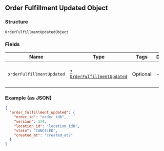 ## Order Fulfillment Updated Object

### Structure

`OrderFulfillmentUpdatedObject`

### Fields

| Name | Type | Tags | Description | Getter | Setter |
|  --- | --- | --- | --- | --- | --- |
| `orderFulfillmentUpdated` | [`?OrderFulfillmentUpdated`](/doc/models/order-fulfillment-updated.md) | Optional | - | getOrderFulfillmentUpdated(): ?OrderFulfillmentUpdated | setOrderFulfillmentUpdated(?OrderFulfillmentUpdated orderFulfillmentUpdated): void |

### Example (as JSON)

```json
{
  "order_fulfillment_updated": {
    "order_id": "order_id8",
    "version": 174,
    "location_id": "location_id8",
    "state": "CANCELED",
    "created_at": "created_at2"
  }
}
```

